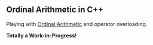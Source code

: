 ## Ordinal Arithmetic in C++

Playing with [Ordinal Arithmetic](https://en.wikipedia.org/wiki/Ordinal_arithmetic) and operator overloading.  

**Totally a Work-in-Progress!**
